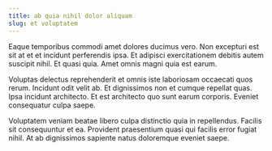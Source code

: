 ```yaml
---
title: ab quia nihil dolor aliquam
slug: et voluptatem
---
```


Eaque temporibus commodi amet dolores ducimus vero. Non excepturi est sit at et et incidunt perferendis ipsa. Et adipisci exercitationem debitis autem suscipit nihil. Et quasi quia. Amet omnis magni quia est earum.

Voluptas delectus reprehenderit et omnis iste laboriosam occaecati quos rerum. Incidunt odit velit ab. Et dignissimos non et cumque repellat quas. Ipsa incidunt architecto. Et est architecto quo sunt earum corporis. Eveniet consequatur culpa saepe.

Voluptatem veniam beatae libero culpa distinctio quia in repellendus. Facilis sit consequuntur et ea. Provident praesentium quasi qui facilis error fugiat nihil. At ab dignissimos sapiente natus doloremque eveniet saepe.
